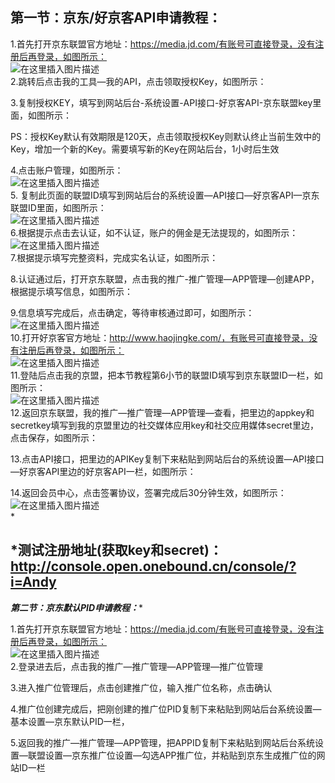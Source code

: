 ## 第一节：京东/好京客API申请教程：


1.首先打开京东联盟官方地址：https://media.jd.com/有账号可直接登录，没有注册后再登录，如图所示：  
![在这里插入图片描述](https://img-blog.csdnimg.cn/20200123113843371.png?x-oss-process=image/watermark,type_ZmFuZ3poZW5naGVpdGk,shadow_10,text_aHR0cHM6Ly9ibG9nLmNzZG4ubmV0L0FuZHlmdTIwMTk=,size_16,color_FFFFFF,t_70)  
2.跳转后点击我的工具—我的API，点击领取授权Key，如图所示：

3.复制授权KEY，填写到网站后台-系统设置-API接口-好京客API-京东联盟key里面，如图所示：

PS：授权Key默认有效期限是120天，点击领取授权Key则默认终止当前生效中的Key，增加一个新的Key。需要填写新的Key在网站后台，1小时后生效

4.点击账户管理，如图所示：  
![在这里插入图片描述](https://img-blog.csdnimg.cn/20200123113859484.png?x-oss-process=image/watermark,type_ZmFuZ3poZW5naGVpdGk,shadow_10,text_aHR0cHM6Ly9ibG9nLmNzZG4ubmV0L0FuZHlmdTIwMTk=,size_16,color_FFFFFF,t_70)  
5. 复制此页面的联盟ID填写到网站后台的系统设置—API接口—好京客API—京东联盟ID里面，如图所示：  
![在这里插入图片描述](https://img-blog.csdnimg.cn/20200123113924237.png?x-oss-process=image/watermark,type_ZmFuZ3poZW5naGVpdGk,shadow_10,text_aHR0cHM6Ly9ibG9nLmNzZG4ubmV0L0FuZHlmdTIwMTk=,size_16,color_FFFFFF,t_70)  
6.根据提示点击去认证，如不认证，账户的佣金是无法提现的，如图所示：  
![在这里插入图片描述](https://img-blog.csdnimg.cn/20200123113940866.png?x-oss-process=image/watermark,type_ZmFuZ3poZW5naGVpdGk,shadow_10,text_aHR0cHM6Ly9ibG9nLmNzZG4ubmV0L0FuZHlmdTIwMTk=,size_16,color_FFFFFF,t_70)  
7.根据提示填写完整资料，完成实名认证，如图所示：

8.认证通过后，打开京东联盟，点击我的推广-推广管理—APP管理—创建APP，根据提示填写信息，如图所示：

9.信息填写完成后，点击确定，等待审核通过即可，如图所示：  
![在这里插入图片描述](https://img-blog.csdnimg.cn/20200123113959817.png?x-oss-process=image/watermark,type_ZmFuZ3poZW5naGVpdGk,shadow_10,text_aHR0cHM6Ly9ibG9nLmNzZG4ubmV0L0FuZHlmdTIwMTk=,size_16,color_FFFFFF,t_70)  
10.打开好京客官方地址：http://www.haojingke.com/，有账号可直接登录，没有注册后再登录，如图所示：  
![在这里插入图片描述](https://img-blog.csdnimg.cn/20200123114019609.png?x-oss-process=image/watermark,type_ZmFuZ3poZW5naGVpdGk,shadow_10,text_aHR0cHM6Ly9ibG9nLmNzZG4ubmV0L0FuZHlmdTIwMTk=,size_16,color_FFFFFF,t_70)  
11.登陆后点击我的京盟，把本节教程第6小节的联盟ID填写到京东联盟ID一栏，如图所示：  
![在这里插入图片描述](https://img-blog.csdnimg.cn/20200123114037437.png?x-oss-process=image/watermark,type_ZmFuZ3poZW5naGVpdGk,shadow_10,text_aHR0cHM6Ly9ibG9nLmNzZG4ubmV0L0FuZHlmdTIwMTk=,size_16,color_FFFFFF,t_70)  
12.返回京东联盟，我的推广—推广管理—APP管理—查看，把里边的appkey和secretkey填写到我的京盟里边的社交媒体应用key和社交应用媒体secret里边，点击保存，如图所示：

13.点击API接口，把里边的APIKey复制下来粘贴到网站后台的系统设置—API接口—好京客API里边的好京客API一栏，如图所示：

14.返回会员中心，点击签署协议，签署完成后30分钟生效，如图所示：  
![在这里插入图片描述](https://img-blog.csdnimg.cn/20200123114101665.png?x-oss-process=image/watermark,type_ZmFuZ3poZW5naGVpdGk,shadow_10,text_aHR0cHM6Ly9ibG9nLmNzZG4ubmV0L0FuZHlmdTIwMTk=,size_16,color_FFFFFF,t_70)  
*

## *测试注册地址(获取key和secret)：http://console.open.onebound.cn/console/?i=Andy

_**第二节：京东默认PID申请教程：**_*

1.首先打开京东联盟官方地址：https://media.jd.com/有账号可直接登录，没有注册后再登录，如图所示：  
![在这里插入图片描述](https://img-blog.csdnimg.cn/20200123114142263.png?x-oss-process=image/watermark,type_ZmFuZ3poZW5naGVpdGk,shadow_10,text_aHR0cHM6Ly9ibG9nLmNzZG4ubmV0L0FuZHlmdTIwMTk=,size_16,color_FFFFFF,t_70)  
2.登录进去后，点击我的推广—推广管理—APP管理—推广位管理

3.进入推广位管理后，点击创建推广位，输入推广位名称，点击确认

4.推广位创建完成后，把刚创建的推广位PID复制下来粘贴到网站后台系统设置—基本设置—京东默认PID一栏，

5.返回我的推广—推广管理—APP管理，把APPID复制下来粘贴到网站后台系统设置—联盟设置—京东推广位设置—勾选APP推广位，并粘贴到京东生成推广位的网站ID一栏